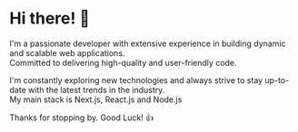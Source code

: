 
# Hi there! 👋

I'm a passionate developer with extensive experience in building dynamic and scalable web applications.  
Committed to delivering high-quality and user-friendly code.

I'm constantly exploring new technologies and always strive to stay up-to-date with the latest trends in the industry.  
My main stack is Next.js, React.js and Node.js

Thanks for stopping by. Good Luck! 👍
